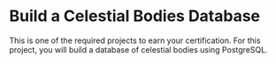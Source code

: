 # Build a Celestial Bodies Database

This is one of the required projects to earn your certification. For this project, you will build a database of celestial bodies using PostgreSQL.
